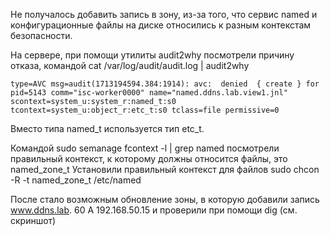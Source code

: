 Не получалось добавить запись в зону, из-за того, что сервис named и конфигурационные файлы на диске относились к разным контекстам безопасности.

На сервере, при помощи утилиты audit2why посмотрели причину отказа, командой cat /var/log/audit/audit.log | audit2why
```
type=AVC msg=audit(1713194594.384:1914): avc:  denied  { create } for  pid=5143 comm="isc-worker0000" name="named.ddns.lab.view1.jnl" scontext=system_u:system_r:named_t:s0 tcontext=system_u:object_r:etc_t:s0 tclass=file permissive=0
```
Вместо типа named_t используется тип etc_t.

Командой sudo semanage fcontext -l | grep named посмотрели правильный контекст, к которому должны относится файлы, это named_zone_t
Установили правильный контекст для файлов sudo chcon -R -t named_zone_t /etc/named

После стало возможным обновление зоны, в которую добавили запись www.ddns.lab. 60 A 192.168.50.15 и проверили при помощи dig (см. скриншот)
